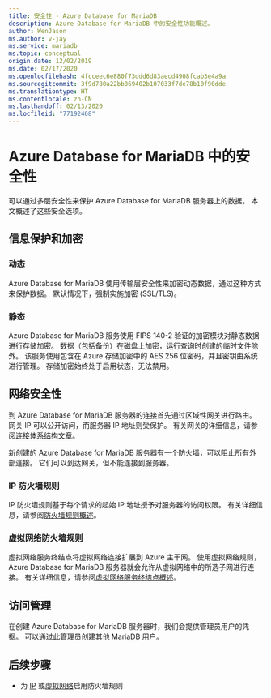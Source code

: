 ```yaml
---
title: 安全性 - Azure Database for MariaDB
description: Azure Database for MariaDB 中的安全性功能概述。
author: WenJason
ms.author: v-jay
ms.service: mariadb
ms.topic: conceptual
origin.date: 12/02/2019
ms.date: 02/17/2020
ms.openlocfilehash: 4fcceec6e880f73ddd6d83aecd4908fcab3e4a9a
ms.sourcegitcommit: 3f9d780a22bb069402b107033f7de78b10f90dde
ms.translationtype: HT
ms.contentlocale: zh-CN
ms.lasthandoff: 02/13/2020
ms.locfileid: "77192468"
---
```

# <a name="security-in-azure-database-for-mariadb"></a>Azure Database for MariaDB 中的安全性

可以通过多层安全性来保护 Azure Database for MariaDB 服务器上的数据。 本文概述了这些安全选项。

## <a name="information-protection-and-encryption"></a>信息保护和加密

### <a name="in-transit"></a>动态
Azure Database for MariaDB 使用传输层安全性来加密动态数据，通过这种方式来保护数据。 默认情况下，强制实施加密 (SSL/TLS)。

### <a name="at-rest"></a>静态
Azure Database for MariaDB 服务使用 FIPS 140-2 验证的加密模块对静态数据进行存储加密。 数据（包括备份）在磁盘上加密，运行查询时创建的临时文件除外。 该服务使用包含在 Azure 存储加密中的 AES 256 位密码，并且密钥由系统进行管理。 存储加密始终处于启用状态，无法禁用。


## <a name="network-security"></a>网络安全性
到 Azure Database for MariaDB 服务器的连接首先通过区域性网关进行路由。 网关 IP 可以公开访问，而服务器 IP 地址则受保护。 有关网关的详细信息，请参阅[连接体系结构文章](concepts-connectivity-architecture.md)。  

新创建的 Azure Database for MariaDB 服务器有一个防火墙，可以阻止所有外部连接。 它们可以到达网关，但不能连接到服务器。 

### <a name="ip-firewall-rules"></a>IP 防火墙规则
IP 防火墙规则基于每个请求的起始 IP 地址授予对服务器的访问权限。 有关详细信息，请参阅[防火墙规则概述](concepts-firewall-rules.md)。

### <a name="virtual-network-firewall-rules"></a>虚拟网络防火墙规则
虚拟网络服务终结点将虚拟网络连接扩展到 Azure 主干网。 使用虚拟网络规则，Azure Database for MariaDB 服务器就会允许从虚拟网络中的所选子网进行连接。 有关详细信息，请参阅[虚拟网络服务终结点概述](concepts-data-access-security-vnet.md)。


## <a name="access-management"></a>访问管理

在创建 Azure Database for MariaDB 服务器时，我们会提供管理员用户的凭据。 可以通过此管理员创建其他 MariaDB 用户。


## <a name="next-steps"></a>后续步骤
- 为 [IP](concepts-firewall-rules.md) 或[虚拟网络](concepts-data-access-security-vnet.md)启用防火墙规则